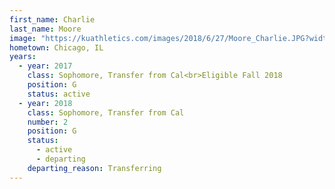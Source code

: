 ```yaml
---
first_name: Charlie
last_name: Moore
image: "https://kuathletics.com/images/2018/6/27/Moore_Charlie.JPG?width=182&height=250&mode=crop&anchor=topcenter"
hometown: Chicago, IL
years:
  - year: 2017
    class: Sophomore, Transfer from Cal<br>Eligible Fall 2018
    position: G
    status: active
  - year: 2018
    class: Sophomore, Transfer from Cal
    number: 2
    position: G
    status: 
      - active
      - departing
    departing_reason: Transferring
---
```

